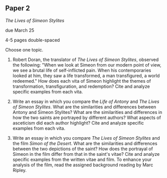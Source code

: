 ## Paper 2
_The Lives of Simeon Stylites_

due March 25

4-5 pages double-spaced

Choose one topic.

1. Robert Doran, the translator of _The Lives of Simeon Stylites_, observed the following: "When we look at Simeon from our modern point of view, we see a brutal life of self-inflicted pain. When his contemporaries looked at him, they saw a life transformed, a man transfigured, a world redeemed." How does each vita of Simeon highlight the themes of transformation, transfiguration, and redemption? Cite and analyze specific examples from each vita.

2. Write an essay in which you compare the _Life of Antony_ and _The Lives of Simeon Stylites_. What are the similarities and differences between Antony and Simeon Stylites? What are the similarities and differences in how the two saints are portrayed by different authors? What aspects of asceticism did each author highlight? Cite and analyze specific examples from each vita.

3. Write an essay in which you compare _The Lives of Simeon Stylites_ and the film _Simon of the Desert_. What are the similarities and differences between the two depictions of the saint? How does the portrayal of Simeon in the film differ from that in the saint's vitae? Cite and analyze specific examples from the written vitae and film. To enhance your analysis of the film, read the assigned background reading by Marc Ripley.
